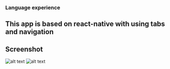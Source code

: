 ### Language experience ###
## This app is based on react-native with using tabs and navigation ##

## Screenshot ##
![alt text](https://github.com/AnastasiaMir/react-nav-app/about.jpg?raw=true) ![alt text](https://github.com/AnastasiaMir/react-nav-app/list.jpg?raw=true) 